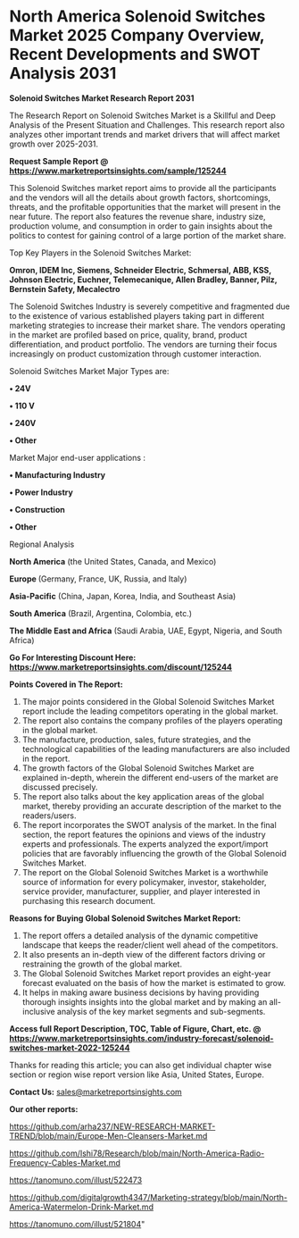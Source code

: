 # North America Solenoid Switches Market 2025 Company Overview, Recent Developments and SWOT Analysis 2031

<strong>Solenoid Switches Market Research Report 2031</strong>

The Research Report on Solenoid Switches Market is a Skillful and Deep Analysis of the Present Situation and Challenges. This research report also analyzes other important trends and market drivers that will affect market growth over 2025-2031.

<strong>Request Sample Report @ <a href=https://www.marketreportsinsights.com/sample/125244>https://www.marketreportsinsights.com/sample/125244</a></strong>

This Solenoid Switches market report aims to provide all the participants and the vendors will all the details about growth factors, shortcomings, threats, and the profitable opportunities that the market will present in the near future. The report also features the revenue share, industry size, production volume, and consumption in order to gain insights about the politics to contest for gaining control of a large portion of the market share.

Top Key Players in the Solenoid Switches Market:

<strong>Omron, IDEM Inc, Siemens, Schneider Electric, Schmersal, ABB, KSS, Johnson Electric, Euchner, Telemecanique, Allen Bradley, Banner, Pilz, Bernstein Safety, Mecalectro</strong>

The Solenoid Switches Industry is severely competitive and fragmented due to the existence of various established players taking part in different marketing strategies to increase their market share. The vendors operating in the market are profiled based on price, quality, brand, product differentiation, and product portfolio. The vendors are turning their focus increasingly on product customization through customer interaction.

Solenoid Switches Market Major Types are:

<strong>• 24V

• 110 V

• 240V

• Other</strong>

Market Major end-user applications :

<strong>• Manufacturing Industry

• Power Industry

• Construction

• Other</strong>

Regional Analysis

</u><strong><b>North America</b></strong> (the United States, Canada, and Mexico)

<strong><b>Europe </b></strong>(Germany, France, UK, Russia, and Italy)

<strong><b>Asia-Pacific</b></strong> (China, Japan, Korea, India, and Southeast Asia)

<strong><b>South America</b></strong> (Brazil, Argentina, Colombia, etc.)

<strong><b>The Middle East and Africa</b></strong> (Saudi Arabia, UAE, Egypt, Nigeria, and South Africa)

<strong>Go For Interesting Discount Here: <a href=https://www.marketreportsinsights.com/discount/125244>https://www.marketreportsinsights.com/discount/125244</a></strong>

<strong>Points Covered in The Report:</strong>
<ol>
  <li>The major points considered in the Global Solenoid Switches Market report include the leading competitors operating in the global market.</li>
  <li>The report also contains the company profiles of the players operating in the global market.</li>
  <li>The manufacture, production, sales, future strategies, and the technological capabilities of the leading manufacturers are also included in the report.</li>
  <li>The growth factors of the Global Solenoid Switches Market are explained in-depth, wherein the different end-users of the market are discussed precisely.</li>
  <li>The report also talks about the key application areas of the global market, thereby providing an accurate description of the market to the readers/users.</li>
  <li>The report incorporates the SWOT analysis of the market. In the final section, the report features the opinions and views of the industry experts and professionals. The experts analyzed the export/import policies that are favorably influencing the growth of the Global Solenoid Switches Market.</li>
  <li>The report on the Global Solenoid Switches Market is a worthwhile source of information for every policymaker, investor, stakeholder, service provider, manufacturer, supplier, and player interested in purchasing this research document.</li>
</ol>
<strong>Reasons for Buying Global Solenoid Switches Market Report:</strong>

<ol>
  <li>The report offers a detailed analysis of the dynamic competitive landscape that keeps the reader/client well ahead of the competitors.</li>
  <li>It also presents an in-depth view of the different factors driving or restraining the growth of the global market.</li>
  <li>The Global Solenoid Switches Market report provides an eight-year forecast evaluated on the basis of how the market is estimated to grow.</li>
  <li>It helps in making aware business decisions by having providing thorough insights insights into the global market and by making an all-inclusive analysis of the key market segments and sub-segments.</li>
</ol>
<strong>Access full Report Description, TOC, Table of Figure, Chart, etc. @ <a href=https://www.marketreportsinsights.com/industry-forecast/solenoid-switches-market-2022-125244>https://www.marketreportsinsights.com/industry-forecast/solenoid-switches-market-2022-125244</a></strong>


Thanks for reading this article; you can also get individual chapter wise section or region wise report version like Asia, United States, Europe.

<strong>Contact Us:</strong>
sales@marketreportsinsights.com

<strong>Our other reports:</strong>

<a href=https://github.com/arha237/NEW-RESEARCH-MARKET-TREND/blob/main/Europe-Men-Cleansers-Market.md>https://github.com/arha237/NEW-RESEARCH-MARKET-TREND/blob/main/Europe-Men-Cleansers-Market.md</a>

<a href=https://github.com/Ishi78/Research/blob/main/North-America-Radio-Frequency-Cables-Market.md>https://github.com/Ishi78/Research/blob/main/North-America-Radio-Frequency-Cables-Market.md</a>

<a href=https://tanomuno.com/illust/522473>https://tanomuno.com/illust/522473</a>

<a href=https://github.com/digitalgrowth4347/Marketing-strategy/blob/main/North-America-Watermelon-Drink-Market.md>https://github.com/digitalgrowth4347/Marketing-strategy/blob/main/North-America-Watermelon-Drink-Market.md</a>

<a href=https://tanomuno.com/illust/521804>https://tanomuno.com/illust/521804</a>"
